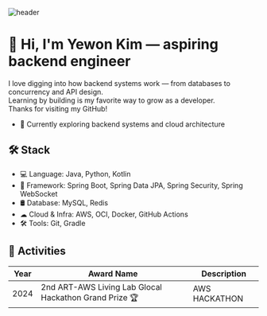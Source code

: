 ![header](https://capsule-render.vercel.app/api?type=waving&color=0:FFD159,100:C0EB3A&height=280&section=header&text=YewonKim's%20Repository&fontSize=40)

# 👋 Hi, I'm Yewon Kim — aspiring backend engineer

I love digging into how backend systems work — from databases to concurrency and API design.  
Learning by building is my favorite way to grow as a developer.  
Thanks for visiting my GitHub!

- 🔭 Currently exploring backend systems and cloud architecture

## 🛠 Stack
- 💻 Language: Java, Python, Kotlin
- 🌱 Framework: Spring Boot, Spring Data JPA, Spring Security, Spring WebSocket
- 🛢 Database: MySQL, Redis
- ☁ Cloud & Infra: AWS, OCI, Docker, GitHub Actions
- 🛠 Tools: Git, Gradle

## 📝 Activities

| Year | Award Name                                               | Description        |
|------|---------------------------------------------------------|--------------------|
| 2024 | 2nd ART-AWS Living Lab Glocal Hackathon Grand Prize 🏆      | AWS HACKATHON      |



<!--
**YewonKimMe/YewonKimMe** is a ✨ _special_ ✨ repository because its `README.md` (this file) appears on your GitHub profile.

Here are some ideas to get you started:

- 🔭 I’m currently working on ...
- 🌱 I’m currently learning ...
- 👯 I’m looking to collaborate on ...
- 🤔 I’m looking for help with ...
- 💬 Ask me about ...
- 📫 How to reach me: ...
- 😄 Pronouns: ...
- ⚡ Fun fact: ...
-->
